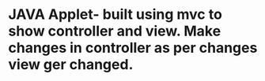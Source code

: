 # JAVA Applet- built using mvc to show controller and view. Make changes in controller as per changes view ger changed.
